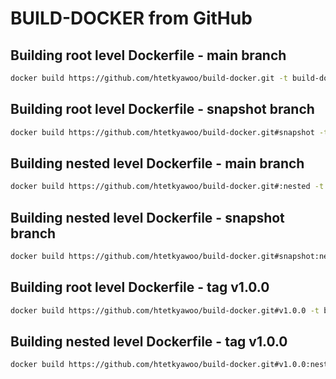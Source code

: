 # BUILD-DOCKER from GitHub

## Building root level Dockerfile - main branch

```sh
docker build https://github.com/htetkyawoo/build-docker.git -t build-docker:main
```

## Building root level Dockerfile - snapshot branch

```sh
docker build https://github.com/htetkyawoo/build-docker.git#snapshot -t build-docker:snapshot
```

## Building nested level Dockerfile - main branch

```sh
docker build https://github.com/htetkyawoo/build-docker.git#:nested -t build-docker:main
```

## Building nested level Dockerfile - snapshot branch

```sh
docker build https://github.com/htetkyawoo/build-docker.git#snapshot:nested -t build-docker:snapshot
```

## Building root level Dockerfile - tag v1.0.0

```sh
docker build https://github.com/htetkyawoo/build-docker.git#v1.0.0 -t build-docker:1.0.0
```

## Building nested level Dockerfile - tag v1.0.0

```sh
docker build https://github.com/htetkyawoo/build-docker.git#v1.0.0:nested -t build-docker:nested-1.0.0
```
